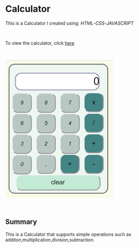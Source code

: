 # Calculator

This is a Calculator I created using: _HTML_-_CSS_-_JAVASCRIPT_

<br>

To view the calculator, click [here](http://mwardak.github.io/Calculator-App) 

<br>

![picture](calculator.PNG)




<br>

## Summary

This is a Calculator that supports simple operations such as additon,multiplication,division,subtraction.

<br>